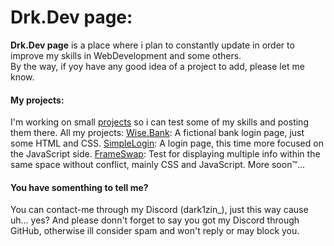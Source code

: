 <h1>Drk.Dev page:</h1>
<strong>Drk.Dev page</strong> is a place where i plan to constantly update in order to improve my skills in WebDevelopment and some others.<br>
By the way, if yoy have any good idea of a project to add, please let me know.

<h4>My projects:</h4>
I'm working on small <a href="https://dark1zinn.github.io/drkdev/projects.html" target="_blank">projects</a> so i can test some of my skills and posting them there.
All my projects:
<a href="https://dark1zinn.github.io/drkdev/projects/wisebank/index.html" target="_blank">Wise.Bank</a>: A fictional bank login page, just some HTML and CSS.
<a href="https://dark1zinn.github.io/drkdev/projects/simplelogin/index.html" target="_blank">SimpleLogin</a>: A login page, this time more focused on the JavaScript side.
<a href="https://dark1zinn.github.io/drkdev/projects/frameswap/index.html" target="_blank">FrameSwap</a>: Test for displaying multiple info within the same space without conflict, mainly CSS and JavaScript.
More soon™...

<h4>You have somenthing to tell me?</h4>
You can contact-me through my Discord (dark1zin_), just this way cause uh... yes?
And please donn't forget to say you got my Discord through GitHub, otherwise ill consider spam and won't reply or may block you.
